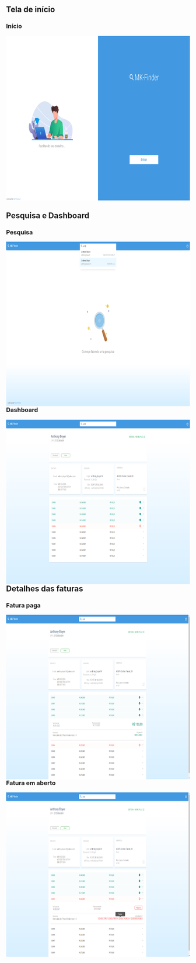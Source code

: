 ## Tela de início

### Início
<img align="center" width="800" height="450" src=".github/Start.png" />



## Pesquisa e Dashboard

### Pesquisa
<img align="left" width="800" height="450" src=".github/Search.png" />

### Dashboard
<img align="right" width="800" height="450" src=".github/Dashboard.png" />



## Detalhes das faturas

### Fatura paga
<img align="left" width="800" height="450" src=".github/Invoice-paid.png" />

### Fatura em aberto
<img align="right" width="800" height="450" src=".github/Invoice-open.png" />
